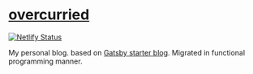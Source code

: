 # [overcurried](https://overcurried.netlify.com)

[![Netlify Status](https://api.netlify.com/api/v1/badges/a2a36a16-3854-4087-be39-4b4600da3b40/deploy-status)](https://app.netlify.com/sites/overcurried/deploys)

My personal blog. based on [Gatsby starter blog](https://github.com/gatsbyjs/gatsby-starter-blog).
Migrated in functional programming manner.